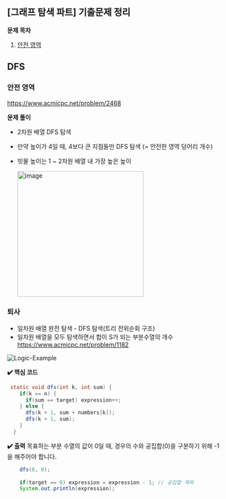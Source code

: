 ## [그래프 탐색 파트] 기출문제 정리

**문제 목차**
1. [안전 영역](https://github.com/kimdoha/algorithm-study/blob/main/%5B%EA%B7%B8%EB%9E%98%ED%94%84%ED%83%90%EC%83%89%5D_%EA%B8%B0%EC%B6%9C.md#%EC%95%88%EC%A0%84-%EC%98%81%EC%97%AD)


## DFS
### 안전 영역
https://www.acmicpc.net/problem/2468

**문제 풀이**
- 2차원 배열 DFS 탐색  
- 만약 높이가 4일 때, 4보다 큰 지점들만 DFS 탐색 (= 안전한 영역 덩어리 개수)  
- 빗물 높이는 1 ~ 2차원 배열 내 가장 높은 높이

  <img width="293" alt="image" src="https://github.com/kimdoha/algorithm-study/assets/62235737/6e0586c5-61a2-40a3-9d2b-ddd208738555">


### 퇴사
- 일차원 배열 완전 탐색 - DFS 탐색(트리 전위순회 구조)
- 일차원 배열을 모두 탐색하면서 합이 S가 되는 부분수열의 개수
https://www.acmicpc.net/problem/1182

![Logic-Example](https://velog.velcdn.com/images/kimdoha/post/0f697d60-04cd-4c15-9de6-607b280a6f6b/image.png)

**✔️ 핵심 코드**
``` java
 static void dfs(int k, int sum) {
    if(k == n) {
      if(sum == target) expression++;
    } else {
      dfs(k + 1, sum + numbers[k]); 
      dfs(k + 1, sum);
    }
  }
```

**✔️ 출력**
목표하는 부분 수열의 값이 0일 때, 경우의 수와 공집합(0)을 구분하기 위해 -1을 해주어야 합니다.
``` java
    dfs(0, 0);
      
    if(target == 0) expression = expression - 1; // 공집합 제외
    System.out.println(expression);
```
